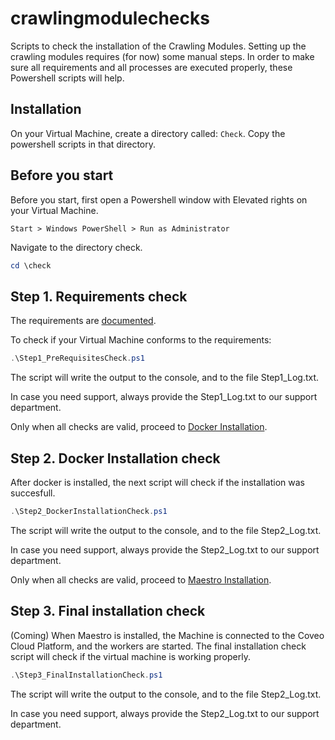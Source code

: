 # crawlingmodulechecks
Scripts to check the installation of the Crawling Modules.
Setting up the crawling modules requires (for now) some manual steps. In order to make sure all requirements and all processes are executed properly, these Powershell scripts will help.

## Installation
On your Virtual Machine, create a directory called: ```Check```.
Copy the powershell scripts in that directory.

## Before you start
Before you start, first open a Powershell window with Elevated rights on your Virtual Machine.
```
Start > Windows PowerShell > Run as Administrator
```
Navigate to the directory check.
```powershell
cd \check
```

## Step 1. Requirements check
The requirements are [documented](https://docs.coveo.com/en/23/cloud-v2-developers/requirements).

To check if your Virtual Machine conforms to the requirements:
```powershell
.\Step1_PreRequisitesCheck.ps1
```

The script will write the output to the console, and to the file Step1_Log.txt.

In case you need support, always provide the Step1_Log.txt to our support department.


Only when all checks are valid, proceed to [Docker Installation](https://docs.coveo.com/en/96/cloud-v2-developers/installing-docker#installing-docker-enterprise-edition).

## Step 2. Docker Installation check
After docker is installed, the next script will check if the installation was succesfull.
```powershell
.\Step2_DockerInstallationCheck.ps1
```

The script will write the output to the console, and to the file Step2_Log.txt.

In case you need support, always provide the Step2_Log.txt to our support department.


Only when all checks are valid, proceed to [Maestro Installation](https://docs.coveo.com/en/71/cloud-v2-developers/installing-maestro).

## Step 3. Final installation check
(Coming) When Maestro is installed, the Machine is connected to the Coveo Cloud Platform, and the workers are started.
The final installation check script will check if the virtual machine is working properly.
```powershell
.\Step3_FinalInstallationCheck.ps1
```

The script will write the output to the console, and to the file Step2_Log.txt.

In case you need support, always provide the Step2_Log.txt to our support department.

